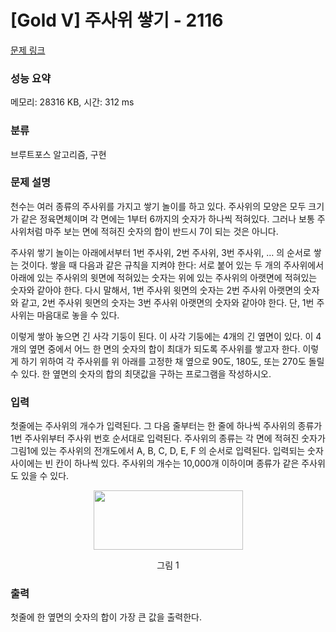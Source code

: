 # [Gold V] 주사위 쌓기 - 2116 

[문제 링크](https://www.acmicpc.net/problem/2116) 

### 성능 요약

메모리: 28316 KB, 시간: 312 ms

### 분류

브루트포스 알고리즘, 구현

### 문제 설명

<p>천수는 여러 종류의 주사위를 가지고 쌓기 놀이를 하고 있다. 주사위의 모양은 모두 크기가 같은 정육면체이며 각 면에는 1부터 6까지의 숫자가 하나씩 적혀있다. 그러나 보통 주사위처럼 마주 보는 면에 적혀진 숫자의 합이 반드시 7이 되는 것은 아니다.</p>

<p>주사위 쌓기 놀이는 아래에서부터 1번 주사위, 2번 주사위, 3번 주사위, … 의 순서로 쌓는 것이다. 쌓을 때 다음과 같은 규칙을 지켜야 한다: 서로 붙어 있는 두 개의 주사위에서 아래에 있는 주사위의 윗면에 적혀있는 숫자는 위에 있는 주사위의 아랫면에 적혀있는 숫자와 같아야 한다. 다시 말해서, 1번 주사위 윗면의 숫자는 2번 주사위 아랫면의 숫자와 같고, 2번 주사위 윗면의 숫자는 3번 주사위 아랫면의 숫자와 같아야 한다. 단, 1번 주사위는 마음대로 놓을 수 있다.</p>

<p>이렇게 쌓아 놓으면 긴 사각 기둥이 된다. 이 사각 기둥에는 4개의 긴 옆면이 있다. 이 4개의 옆면 중에서 어느 한 면의 숫자의 합이 최대가 되도록 주사위를 쌓고자 한다. 이렇게 하기 위하여 각 주사위를 위 아래를 고정한 채 옆으로 90도, 180도, 또는 270도 돌릴 수 있다. 한 옆면의 숫자의 합의 최댓값을 구하는 프로그램을 작성하시오.</p>

### 입력 

 <p>첫줄에는 주사위의 개수가 입력된다. 그 다음 줄부터는 한 줄에 하나씩 주사위의 종류가 1번 주사위부터 주사위 번호 순서대로 입력된다. 주사위의 종류는 각 면에 적혀진 숫자가 그림1에 있는 주사위의 전개도에서 A, B, C, D, E, F 의 순서로 입력된다. 입력되는 숫자 사이에는 빈 칸이 하나씩 있다. 주사위의 개수는 10,000개 이하이며 종류가 같은 주사위도 있을 수 있다.</p>

<p style="text-align: center;"><img alt="" src="https://upload.acmicpc.net/64d6b360-8f57-4764-a5a7-28a39cd86a8a/-/preview/" style="width: 239px; height: 95px;"></p>

<p style="text-align: center;">그림 1</p>

### 출력 

 <p>첫줄에 한 옆면의 숫자의 합이 가장 큰 값을 출력한다.</p>

